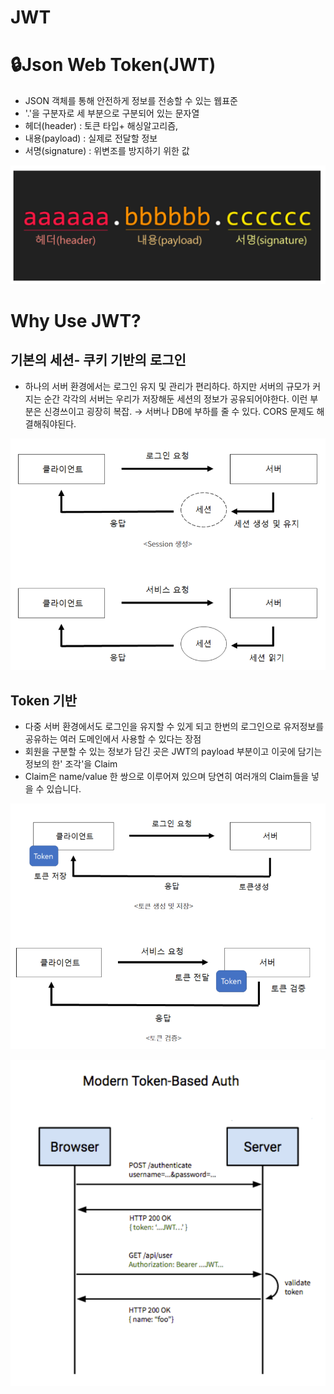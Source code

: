 # JWT

# 🔒Json Web Token(JWT)

- JSON 객체를 통해 안전하게 정보를 전송할 수 있는 웹표준
- '.'을 구분자로 세 부분으로 구분되어 있는 문자열
- 헤더(header) : 토큰 타입+ 해싱알고리즘,
- 내용(payload) : 실제로 전달할 정보
- 서명(signature) : 위변조를 방지하기 위한 값

![image/jwt.png](image/jwt.png)

# Why Use JWT?

## 기본의 세션- 쿠키 기반의 로그인

- 하나의 서버 환경에서는 로그인 유지 및 관리가 편리하다. 하지만 서버의 규모가 커지는 순간 각각의 서버는 우리가 저장해둔 세션의 정보가 공유되어야한다. 이런 부분은 신경쓰이고 굉장히 복잡. → 서버나 DB에 부하를 줄 수 있다. CORS 문제도 해결해줘야된다.

![image/jwt1.png](image/jwt1.png)

## Token 기반

- 다중 서버 환경에서도 로그인을 유지할 수 있게 되고 한번의 로그인으로 유저정보를 공유하는 여러 도메인에서 사용할 수 있다는 장점
- 회원을 구분할 수 있는 정보가 담긴 곳은 JWT의 payload 부분이고 이곳에 담기는 정보의 한' 조각'을 Claim
- Claim은 name/value 한 쌍으로 이루어져 있으며 당연히 여러개의 Claim들을 넣을 수 있습니다.

![image/jwt2.png](image/jwt2.png)

![image/jwt3.png](image/jwt3.png)
